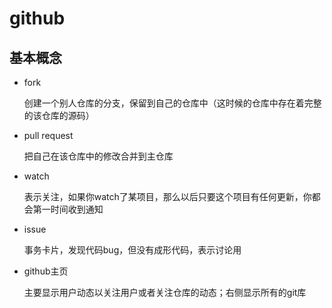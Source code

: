 # github

## 基本概念

- fork

  创建一个别人仓库的分支，保留到自己的仓库中（这时候的仓库中存在着完整的该仓库的源码）

- pull request

  把自己在该仓库中的修改合并到主仓库

- watch

  表示关注，如果你watch了某项目，那么以后只要这个项目有任何更新，你都会第一时间收到通知

- issue

  事务卡片，发现代码bug，但没有成形代码，表示讨论用

- github主页

  主要显示用户动态以关注用户或者关注仓库的动态；右侧显示所有的git库

